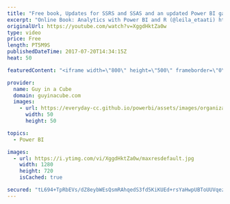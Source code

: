 ```yaml
---
title: "Free book, Updates for SSRS and SSAS and an updated Power BI gateway"
excerpt: "Online Book: Analytics with Power BI and R (@leila_etaati) http://radacad.com/online-book-analytics-with-power-bi-and-r  When to Use SUM() vs SUMX() (@ExceleratorBI) https://exceleratorbi.com.au/use-sum-vs-sumx/  Model Comparison and Merging for Analysis Services https://blogs.msdn.microsoft.com/analysisservices/2017/07/19/model-comparison-and-merging-for-analysis-services/"
originalUrl: https://youtube.com/watch?v=XggdHktZa0w
type: video
price: Free
length: PT5M9S
publishedDateTime: 2017-07-20T14:34:15Z
heat: 50

featuredContent: "<iframe width=\"800\" height=\"500\" frameborder=\"0\" src=\"https://www.youtube.com/embed/XggdHktZa0w\" allow=\"accelerometer; autoplay; encrypted-media; gyroscope; picture-in-picture\" allowfullscreen></iframe>"

provider:
  name: Guy in a Cube
  domain: guyinacube.com
  images:
    - url: https://everyday-cc.github.io/powerbi/assets/images/organizations/guyinacube.com-50x50.jpg
      width: 50
      height: 50

topics:
  - Power BI

images:
  - url: https://i.ytimg.com/vi/XggdHktZa0w/maxresdefault.jpg
    width: 1280
    height: 720
    isCached: true

secured: "tL694+TpRbEVs/dZ8eybWEsQsmRAhqedS3fd5KiKUEd+rsYaHwpUBToUUVqezoAczGMi2bqXXWSuquioBikRrlkv0BsLGw+AcMRP0BT8g+JI/LOSLiyhXvF7/Nggy3Kg9bykiYO7rZWBpVbL6QEvnUuhyJMYDtor2NgJFT7SChRKWqEXyNP6k/vfm1hX6sKkRJ66Be0kwsL4qrWiKzwsOVZbt/shSFCuxCnBufV24Csrm1u3vrzlKMtA1Zx9+AbgMHm1VuD8r38+9Ho3rpHDp3U/ukofAK3j0EB+Qqx1TFDKEsyNQyDUCpKYzBb9CW7G3oCTEqJb+LRIU2l+PS2xrDWXxkcbMS05/D5XJ0UGc8xN8NkaeuVl4kJYBnHRb9+QdjIAT7fumju+0eOuLNdX0GTLgtHWlGvWp+dwUJlCRo0=;Qt1iq5sIvLQc/sYdXWIeCg=="
---
```


